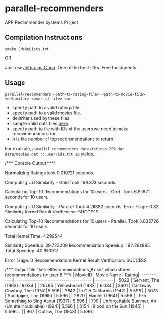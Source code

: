 # parallel-recommenders
APP Recommender Systems Project

## Compilation Instructions

`cmake CMakeLists.txt`

OR

Just use [Jetbrains CLion](https://www.jetbrains.com/clion/). One of the best IDEs. Free for students.

## Usage

`parallel-recommenders <path-to-rating-file> <path-to-movie-file> <delimiter> <user-id-file> <n>`

* specify path to a valid ratings file.
* specify path to a valid movies file.
* delimiter used by these files.
* sample valid data files [here](http://files.grouplens.org/datasets/movielens/ml-latest-small.zip).
* specify path to file with IDs of the users we need to make recommendations for.
* n is the number of top recommendations to return.

For example, `parallel_recommenders data/ratings-20k.dat data/movies.dat :: user-ids.txt 10` yields..

 /*** Console Output ***/
 
Normalizing Ratings took 0.010721 seconds.

Computing UU Similarity - Gold
Took 169.373 seconds.

Calculating Top-10 Recommendations for 10 users - Gold.
Took 6.86971 seconds for 10 users.


Computing UU Similarity - Parallel
Took 4.26382 seconds.
Error %age: 0.32
Similarity Kernel Result Verification: SUCCESS

Calculating Top-10 Recommendations for 10 users - Parallel.
Took 0.035726 seconds for 10 users.

Total Kernel Time: 4.299544

 Similarity Speedup: 39.723209
 Recommendation Speedup: 192.288895
 Total Speedup: 40.990917
 
 Error %age: 0
Recommendations Kernel Result Verification: SUCCESS


/*** Output file "kernelRecommendations_8.csv" which stores recommendations for user 8 ***/
| MovieID |             Movie Name              | Rating|
|------------|--------------------------------------- |----------|
|   5022    |       Servant, The (1963)        | 6.034  |
|  26495   |        Yellowbeard (1983)        | 6.034  |
|   3601    | Castaway Cowboy, The (1974)| 5.596|
|   3642    |     In Old California (1942)     |  5.596 |
|   3073    |     Sandpiper, The (1965)      |  5.596 |
|   2820    |            Hamlet (1964)            |   5.596 |
|    975     | Something to Sing About (1937)  |    5.596   |
|    790     | Unforgettable Summer, An (Un été inoubliable) (1994)| 5.596    |
|   3154    |    Blood on the Sun (1945)    |    5.596....|
|    967     |    Outlaw, The (1943)            |   5.596   |
